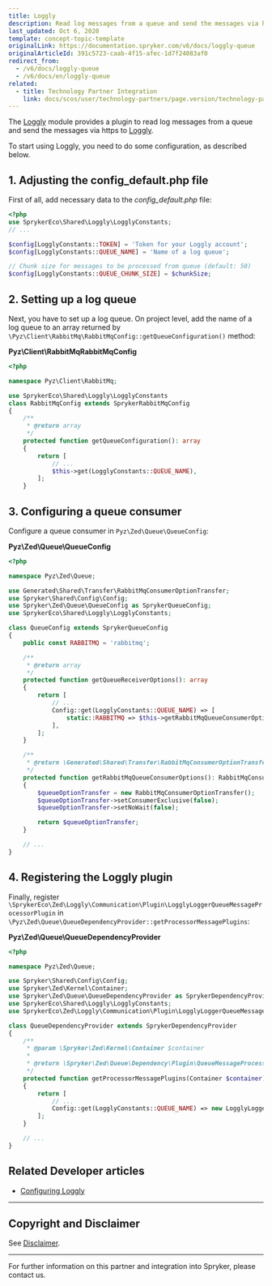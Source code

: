 ```yaml
---
title: Loggly
description: Read log messages from a queue and send the messages via https by integrating Loggly into the Spryker Commerce OS.
last_updated: Oct 6, 2020
template: concept-topic-template
originalLink: https://documentation.spryker.com/v6/docs/loggly-queue
originalArticleId: 391c5723-caab-4f15-afec-1d7f24083af0
redirect_from:
  - /v6/docs/loggly-queue
  - /v6/docs/en/loggly-queue
related:
  - title: Technology Partner Integration
    link: docs/scos/user/technology-partners/page.version/technology-partner-integration.html
---
```


The [Loggly](https://github.com/spryker-eco/loggly) module provides a plugin to read log messages from a queue and send the messages via https to [Loggly](https://www.loggly.com/).

To start using Loggly, you need to do some configuration, as described below.

## 1. Adjusting the config_default.php file
First of all, add necessary data to the *config_default.php* file:

```php
<?php
use SprykerEco\Shared\Loggly\LogglyConstants;
// ...

$config[LogglyConstants::TOKEN] = 'Token for your Loggly account';
$config[LogglyConstants::QUEUE_NAME] = 'Name of a log queue';

// Chunk size for messages to be processed from queue (default: 50)
$config[LogglyConstants::QUEUE_CHUNK_SIZE] = $chunkSize;

```

## 2. Setting up a log queue
Next, you have to set up a log queue. On project level, add the name of a log queue to an array returned by `\Pyz\Client\RabbitMq\RabbitMqConfig::getQueueConfiguration()` method:

**Pyz\Client\RabbitMqRabbitMqConfig**

```php
<?php

namespace Pyz\Client\RabbitMq;

use SprykerEco\Shared\Loggly\LogglyConstants
class RabbitMqConfig extends SprykerRabbitMqConfig
{
    /**
     * @return array
     */
    protected function getQueueConfiguration(): array
    {
        return [
            // ...
            $this->get(LogglyConstants::QUEUE_NAME),
        ];
    }
```

## 3. Configuring a queue consumer
Configure a queue consumer in `Pyz\Zed\Queue\QueueConfig`:

**Pyz\Zed\Queue\QueueConfig**

```php
<?php

namespace Pyz\Zed\Queue;

use Generated\Shared\Transfer\RabbitMqConsumerOptionTransfer;
use Spryker\Shared\Config\Config;
use Spryker\Zed\Queue\QueueConfig as SprykerQueueConfig;
use SprykerEco\Shared\Loggly\LogglyConstants;

class QueueConfig extends SprykerQueueConfig
{
    public const RABBITMQ = 'rabbitmq';

    /**
     * @return array
     */
    protected function getQueueReceiverOptions(): array
    {
        return [
            // ...
            Config::get(LogglyConstants::QUEUE_NAME) => [
                static::RABBITMQ => $this->getRabbitMqQueueConsumerOptions(),
            ],
        ];
    }

    /**
     * @return \Generated\Shared\Transfer\RabbitMqConsumerOptionTransfer
     */
    protected function getRabbitMqQueueConsumerOptions(): RabbitMqConsumerOptionTransfer
    {
        $queueOptionTransfer = new RabbitMqConsumerOptionTransfer();
        $queueOptionTransfer->setConsumerExclusive(false);
        $queueOptionTransfer->setNoWait(false);

        return $queueOptionTransfer;
    }

    // ...
}
```

## 4. Registering the Loggly plugin

Finally, register `\SprykerEco\Zed\Loggly\Communication\Plugin\LogglyLoggerQueueMessageProcessorPlugin` in  `\Pyz\Zed\Queue\QueueDependencyProvider::getProcessorMessagePlugins`:

**Pyz\Zed\Queue\QueueDependencyProvider**

```php
<?php

namespace Pyz\Zed\Queue;

use Spryker\Shared\Config\Config;
use Spryker\Zed\Kernel\Container;
use Spryker\Zed\Queue\QueueDependencyProvider as SprykerDependencyProvider;
use SprykerEco\Shared\Loggly\LogglyConstants;
use SprykerEco\Zed\Loggly\Communication\Plugin\LogglyLoggerQueueMessageProcessorPlugin;

class QueueDependencyProvider extends SprykerDependencyProvider
{
    /**
     * @param \Spryker\Zed\Kernel\Container $container
     *
     * @return \Spryker\Zed\Queue\Dependency\Plugin\QueueMessageProcessorPluginInterface[]
     */
    protected function getProcessorMessagePlugins(Container $container)
    {
        return [
            // ...
            Config::get(LogglyConstants::QUEUE_NAME) => new LogglyLoggerQueueMessageProcessorPlugin(),
        ];
    }

    // ...
}
```

## Related Developer articles

* [Configuring Loggly](/docs/scos/dev/technology-partner-guides/{{page.version}}/operational-tools-monitoring-legal-etc/configuring-loggly.html)



---

## Copyright and Disclaimer

See [Disclaimer](https://github.com/spryker/spryker-documentation).

---
For further information on this partner and integration into Spryker, please contact us.

<div class="hubspot-form js-hubspot-form" data-portal-id="2770802" data-form-id="163e11fb-e833-4638-86ae-a2ca4b929a41" id="hubspot-1"></div>

